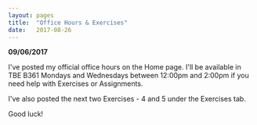 ```yaml
---
layout: pages
title:  "Office Hours & Exercises"
date:   2017-08-26
---
```


**09/06/2017**

I've posted my official office hours on the Home page. I'll be available in TBE B361 Mondays and Wednesdays between 12:00pm and 2:00pm if you need help with Exercises or Assignments.

I've also posted the next two Exercises - 4 and 5 under the Exercises tab.

Good luck!
